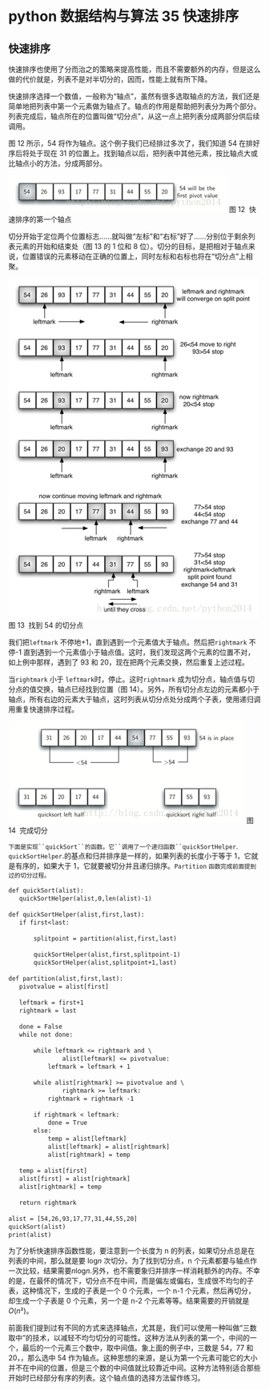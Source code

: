 # python 数据结构与算法 35 快速排序

## 快速排序

快速排序也使用了分而治之的策略来提高性能，而且不需要额外的内存，但是这么做的代价就是，列表不是对半切分的，因而，性能上就有所下降。

快速排序选择一个数值，一般称为“轴点”，虽然有很多选取轴点的方法，我们还是简单地把列表中第一个元素做为轴点了。轴点的作用是帮助把列表分为两个部分。列表完成后，轴点所在的位置叫做“切分点”，从这一点上把列表分成两部分供后续调用。

图 12 所示，54 将作为轴点。这个例子我们已经排过多次了，我们知道 54 在排好序后将处于现在 31 的位置上。找到轴点以后，把列表中其他元素，按比轴点大或比轴点小的方法，分成两部分。

![](img/76c78151dcf814d93e7b019713c9fc36.jpg)
图 12  快速排序的第一个轴点

切分开始于定位两个位置标志……就叫做“左标”和“右标”好了……分别位于剩余列表元素的开始和结束处（图 13 的 1 位和 8 位）。切分的目标，是把相对于轴点来说，位置错误的元素移动在正确的位置上，同时左标和右标也将在“切分点”上相聚。

![](img/2e7ffab74198c1aff7e5416304721a8e.jpg)
图 13  找到 54 的切分点

我们把`leftmark` 不停地+1，直到遇到一个元素值大于轴点。然后把`rightmark` 不停-1 直到遇到一个元素值小于轴点值。这时，我们发现这两个元素的位置不对，如上例中那样，遇到了 93 和 20，现在把两个元素交换，然后重复上述过程。

当`rightmark` 小于 `leftmark`时，停止。这时`rightmark` 成为切分点，轴点值与切分点的值交换，轴点已经找到位置（图 14）。另外，所有切分点左边的元素都小于轴点，所有右边的元素大于轴点，这时列表从切分点处分成两个子表，使用递归调用重复快速排序过程。

![](img/1e5cb1b2c624a0e783e4c972edf49d11.jpg)
图 14  完成切分

`下面是实现``quickSort``的函数。它``调用了一个递归函数``quickSortHelper`. `quickSortHelper`.的基点和归并排序是一样的，如果列表的长度小于等于 1，它就是有序的，如果大于 1，它就要被切分并且递归排序。`Partition` `函数完成前面提到过的切分过程。`

```
def quickSort(alist):
   quickSortHelper(alist,0,len(alist)-1)

def quickSortHelper(alist,first,last):
   if first<last:

       splitpoint = partition(alist,first,last)

       quickSortHelper(alist,first,splitpoint-1)
       quickSortHelper(alist,splitpoint+1,last)

def partition(alist,first,last):
   pivotvalue = alist[first]

   leftmark = first+1
   rightmark = last

   done = False
   while not done:

       while leftmark <= rightmark and \
               alist[leftmark] <= pivotvalue:
           leftmark = leftmark + 1

       while alist[rightmark] >= pivotvalue and \
               rightmark >= leftmark:
           rightmark = rightmark -1

       if rightmark < leftmark:
           done = True
       else:
           temp = alist[leftmark]
           alist[leftmark] = alist[rightmark]
           alist[rightmark] = temp

   temp = alist[first]
   alist[first] = alist[rightmark]
   alist[rightmark] = temp

   return rightmark

alist = [54,26,93,17,77,31,44,55,20]
quickSort(alist)
print(alist)

```

为了分析快速排序函数性能，要注意到一个长度为 n 的列表，如果切分点总是在列表的中间，那么就是要 log*n* 次切分。为了找到切分点，n 个元素都要与轴点作一次比较，结果需要*n*log*n*.另外，也不需要象归并排序一样消耗额外的内存。不幸的是，在最怀的情况下，切分点不在中间，而是偏左或偏右，生成很不均匀的子表，这种情况下，生成的子表是一个 0 个元素，一个 n-1 个元素，然后再切分，却生成一个子表是 0 个元素，另一个是 n-2 个元素等等。结果需要的开销就是*O*(*n*²)。

前面我们提到过有不同的方式来选择轴点，尤其是，我们可以使用一种叫做“三数取中”的技术，以减轻不均匀切分的可能性。这种方法从列表的第一个，中间的一个，最后的一个元素三个数中，取中间值。象上面的例子中，三数是 54，77 和 20，，那么选中 54 作为轴点。这种思想的来源，是认为第一个元素可能它的大小并不在中间的位置，但是三个数的中间值就比较靠近中间。这种方法特别适合那些开始时已经部分有序的列表。这个轴点值的选择方法留作练习。